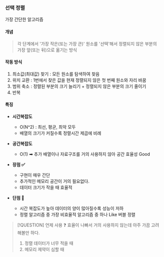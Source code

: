 
### 선택 정렬 
가장 간단한 알고리즘 

#### 개념 

> 각 단계에서 '가장 작은(또는 가장 큰)' 원소를 '선택'해서 정렬되지 않은 부분의 가장 앞(또는 뒤)으로 옮기는 방식


#### 작동 방식 
1. 최소값(최대값) 찾기 : 모든 원소를 탐색하여 찾음 
2. 위치 교환 : 1번에서 찾은 값을  현재 정렬되지 않은 첫 번째 원소와 자리 바꿈 
3. 범위 축소 : 정렬된 부분의 크기 늘리기 + 정렬되지 않은 부분의 크기 줄이기
4. 반복 

#### 특징 
- **시간복잡도**
	- O(N^2) : 최선, 평균, 최악 모두 
	- 배열의 크기가 커질수록 정렬시간 제곱에 비례
- **공간복잡도**
	- O(1) ➡ 추가 배열이나 자료구조를 거의 사용하지 않아 공간 효율성 Good 
	  
- **장점 ✅**
	- 구현이 매우 간단 
	- 추가적인 메모리 공간이 거의 필요없다.
	- 데이터 크기가 작을 때 효율적 
- **단점 💢**
	- 시간 복잡도가 높아 데이터의 양이 많아질수록 성능이 저하
	- 정렬 알고리즘 중 가장 비효율적 알고리즘 중 하나 Like 버블 정렬 

> [!QUESTION] 언제 사용 ❓
> 효율이 나빠서 거의 사용하지 않는데 아주 가끔 고려해볼만 하다.
> 1. 정렬 데이터가 너무 적을 때
> 2. 메모리 제약이 심할 때  






